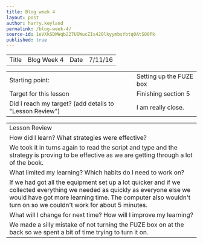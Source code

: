```yaml
---
title: Blog week 4
layout: post
author: harry.keyland
permalink: /blog-week-4/
source-id: 1eVXkSDWWqb227UQWucZIs420lkyymbsYbtq0AtSO0Pk
published: true
---
```

<table>
  <tr>
    <td>Title</td>
    <td>Blog Week 4</td>
    <td>Date</td>
    <td>7/11/16</td>
  </tr>
</table>


<table>
  <tr>
    <td>Starting point:</td>
    <td>Setting up the FUZE box</td>
  </tr>
  <tr>
    <td>Target for this lesson</td>
    <td>Finishing section 5</td>
  </tr>
  <tr>
    <td>Did I reach my target? 
(add details to "Lesson Review")</td>
    <td> I am really close.</td>
  </tr>
</table>


<table>
  <tr>
    <td>Lesson Review</td>
  </tr>
  <tr>
    <td>How did I learn? What strategies were effective?</td>
  </tr>
  <tr>
    <td>We took it in turns again to read the script and type and the strategy is proving to be effective as we are getting through a lot of the book.</td>
  </tr>
  <tr>
    <td>What limited my learning? Which habits do I need to work on?</td>
  </tr>
  <tr>
    <td>If we had got all the equipment set up a lot quicker and if we collected everything we needed as quickly as everyone else we would have got more learning time. The computer also wouldn't turn on so we couldn't work for about 5 minutes.</td>
  </tr>
  <tr>
    <td>What will I change for next time? How will I improve my learning?</td>
  </tr>
  <tr>
    <td>We made a silly mistake of not turning the FUZE box on at the back so we spent a bit of time trying to turn it on.</td>
  </tr>
</table>


